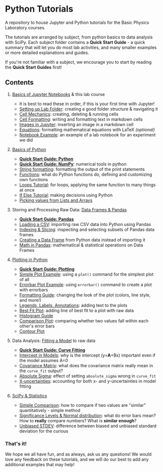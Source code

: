 # Python Tutorials
A repository to house Jupyter and Python tutorials for the Basic Physics Laboratory courses.

The tutorials are arranged by subject, from python basics to data analysis with SciPy. Each subject folder contains a **Quick Start Guide** - a quick summary that will let you do most lab activities, and many smaller examples or more detailed explanations and guides.

If you're not familiar with a subject, we encourage you to start by reading the **Quick Start Guides** first!

## Contents

1. [Basics of Jupyter Notebooks](1%20Jupyter%20Notebook%20Basics) & this lab course
    * It is best to read these in order, if this is your first time with Jupyter!
    * [Setting up Lab Folder](1%20Jupyter%20Notebook%20Basics/1%20Setting%20Up%20Lab%20Folder.ipynb): creating a good folder structure & navigating it
    * [Cell Mechanics](1%20Jupyter%20Notebook%20Basics/2%20Cell%20Mechanics.ipynb): creating, deleting & running cells
    * [Cell Formatting](1%20Jupyter%20Notebook%20Basics/3%20Cell%20Formatting.ipynb): writing and formatting text in markdown cells
    * [Images in Jupyter](1%20Jupyter%20Notebook%20Basics/4%20Images%20in%20Jupyter.ipynb): inserting an image in a markdown cell
    * [Equations](1%20Jupyter%20Notebook%20Basics/5%20Equations.ipynb): formatting mathematical equations with LaTeX *(optional)*
    * [Notebook Example](1%20Jupyter%20Notebook%20Basics/6%20Notebook%20Writeup%20Example.ipynb): an example of a lab notebook for an experiment we did
    
2. [Basics of Python](2%20Python%20Basics)
    * **[Quick Start Guide: Python](2%20Python%20Basics/0%20Quick%20Start%20Guide%20-%20Python.ipynb)**
    * **[Quick Start Guide: NumPy](2%20Python%20Basics/1%20Quick%20Start%20Guide%20-%20NumPy.ipynb)**: numerical tools in python
    * [String formatting](2%20Python%20Basics/2%20String%20Formatting.ipynb): formatting the output of the print statements
    * [Functions](2%20Python%20Basics/3%20Functions.ipynb): what do Python functions do, defining and customizing own functions
    * [Loops Tutorial](2%20Python%20Basics/4%20Loops.ipynb): for loops, applying the same function to many things at once
    * [If Else Tutorial](2%20Python%20Basics/5%20If%20Else%20Tutorial.ipynb): making decisions using Python
    * [Picking values from Lists and Arrays](2%20Python%20Basics/6%20Picking%20Values%20from%20Lists.ipynb)
    
3. Storing and Processing Raw Data: [Data Frames & Pandas](3%20Data%20Frames%20%26%20Pandas)
   * **[Quick Start Guide: Pandas](3%20Data%20Frames%20%26%20Pandas/0%20Quick%20Start%20Guide%20-%20Pandas.ipynb)**
   * [Loading a CSV](3%20Data%20Frames%20%26%20Pandas/1%20Loading%20CSV.ipynb): importing raw CSV data into Python using Pandas
   * [Indexing & Slicing](3%20Data%20Frames%20%26%20Pandas/2%20Indexing%20%26%20Slicing.ipynb): inspecting and selecting subsets of Pandas data frames
   * [Creating a Data Frame](3%20Data%20Frames%20%26%20Pandas/3%20Creating%20a%20Data%20Frame.ipynb) from Python data instead of importing it
   * [Math in Pandas](3%20Data%20Frames%20%26%20Pandas/4%20Math%20%26%20Pandas.ipynb): mathematical & statistical operations on Data Frames
   
4. [Plotting in Python](4%20Plotting)
   * **[Quick Start Guide: Plotting](4%20Plotting/0%20Quick%20Start%20Guide%20-%20Plotting.ipynb)**
   * [Simple Plot Example](4%20Plotting/1%20Simple%20Plot%20Example.ipynb): using a `plot()` command for the simplest plot of all
   * [Errorbar Plot Example](4%20Plotting/2%20Errorbar%20Plot%20Example.ipynb): using `errorbar()` command to create a plot with errorbars
   * [Formatting Guide](4%20Plotting/3%20Formatting%20Guide.ipynb): changing the look of the plot (colors, line style, and more!)
   * [Legends, Labels, Annotations](4%20Plotting/4%20Legends%2C%20Labels%2C%20Annotations.ipynb): adding text to the plots
   * [Best Fit Plot](4%20Plotting/5%20Best%20Fit%20Plot.ipynb): adding line of best fit to a plot with raw data
   * [Histogram Guide](4%20Plotting/6%20Histograms.ipynb)
   * [Comparison Plot](4%20Plotting/7%20Comparison%20Plot.ipynb): comparing whether two values fall within each other's error bars 
   * [Contour Plot](4%20Plotting/8%20Contour%20Plot.ipynb)
   
5. Data Analysis: [Fitting a Model](5%20Curve%20Fitting) to raw data
   * **[Quick Start Guide: Curve Fitting](5%20Curve%20Fitting/0%20Quick%20Start%20Guide%20-%20Model%20Fitting.ipynb)**
   * [Intercept in Models](5%20Curve%20Fitting/1%20Intercept%20in%20Models.ipynb): why is the intercept (y=**A**+Bx) important even if the model assumes A=0
   * [Covariance Matrix](5%20Curve%20Fitting/2%20Covariance%20Matrix.ipynb): what does the covariance matrix really mean in the `curve_fit` output?
   * [Absolute Sigma](5%20Curve%20Fitting/3%20Absolute%20Sigma.ipynb): effect of setting `absolute_sigma` wrong in `curve_fit`
   * [X-uncertainties](5%20Curve%20Fitting/4%20X-uncertainties.ipynb): accounting for both x- and y-uncertainties in model fitting

6. [SciPy & Statistics](6%20SciPy%20%26%20Statistics)
   * [Simple Comparison](6%20SciPy%20%26%20Statistics/1%20Simple%20Comparison.ipynb): how to compare if two values are "similar" quantitatively - simple method
   * [Significance Levels & Normal distribution](6%20SciPy%20%26%20Statistics/2%20Significance%20Levels%20%26%20Normal%20distribution.ipynb): what do error bars mean? How to **really** compare numbers? What is **similar enough**?
   * [Unbiased STDEV](6%20SciPy%20%26%20Statistics/3%20Unbiased%20STDEV.ipynb): difference between biased and unbiased standard deviation for the curious
  
### That's it!
We hope we all have fun, and as always, ask us any questions! 
We would love any feedback on these tutorials, and we will do our best to add any additional examples that may help!

